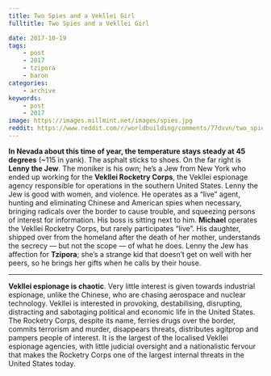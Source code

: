 ```yaml
---
title: Two Spies and a Vekllei Girl
fulltitle: Two Spies and a Vekllei Girl

date: 2017-10-19
tags:
    - post
    - 2017
    - tzipora
    - baron
categories:
    - archive
keywords:
    - post
    - 2017
image: https://images.millmint.net/images/spies.jpg
reddit: https://www.reddit.com/r/worldbuilding/comments/77dvvn/two_spies_and_a_vekllei_girl/
---
```


**In Nevada about this time of year, the temperature stays steady at 45 degrees** (~115 in yank). The asphalt sticks to shoes. On the far right is **Lenny the Jew**. The moniker is his own; he’s a Jew from New York who ended up working for the **Vekllei Rocketry Corps**, the Vekllei espionage agency responsible for operations in the southern United States. Lenny the Jew is good with women, and violence. He operates as a “live” agent, hunting and eliminating Chinese and American spies when necessary, bringing radicals over the border to cause trouble, and squeezing persons of interest for information. His boss is sitting next to him. **Michael** operates the Vekllei Rocketry Corps, but rarely participates “live”. His daughter, shipped over from the homeland after the death of her mother, understands the secrecy  —  but not the scope  —  of what he does. Lenny the Jew has affection for **Tzipora**; she’s a strange kid that doesn’t get on well with her peers, so he brings her gifts when he calls by their house.

*****

**Vekllei espionage is chaotic**. Very little interest is given towards industrial espionage, unlike the Chinese, who are chasing aerospace and nuclear technology. Vekllei is interested in provoking, destabilising, disrupting, distracting and sabotaging political and economic life in the United States. The Rocketry Corps, despite its name, ferries drugs over the border, commits terrorism and murder, disappears threats, distributes agitprop and pampers people of interest. It is the largest of the localised Vekllei espionage agencies, with little judicial oversight and a nationalistic fervour that makes the Rocketry Corps one of the largest internal threats in the United States today.
